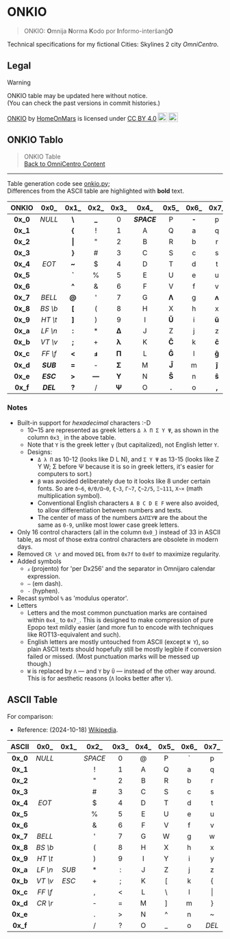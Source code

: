 <!-- -*- coding: utf-8 -*- -->

ONKIO
===============================================================================

> ONKIO: **O**mnija **N**orma **K**odo por **I**nformo-interŝanĝ**O**
<!-- > ONKIO: Omnija Norma Kodo por Informo-Interŝanĝo -->

Technical specifications for my fictional Cities: Skylines 2 city *OmniCentro*.

Legal
-------------------------------------------------------------------------------

> [!WARNING]
> ONKIO table may be updated here without notice.  
> (You can check the past versions in commit histories.)

<p xmlns:cc="http://creativecommons.org/ns#" xmlns:dct="http://purl.org/dc/terms/"><a property="dct:title" rel="cc:attributionURL" href="https://github.com/HomeOnMars/projektoOmnijo/blob/master/teknikoj/ONKIO.md">ONKIO</a> by <a rel="cc:attributionURL dct:creator" property="cc:attributionName" href="https://github.com/HomeOnMars">HomeOnMars</a> is licensed under <a href="https://creativecommons.org/licenses/by/4.0/?ref=chooser-v1" target="_blank" rel="license noopener noreferrer" style="display:inline-block;">CC BY 4.0<img style="height:22px!important;margin-left:3px;vertical-align:text-bottom;" src="https://mirrors.creativecommons.org/presskit/icons/cc.svg?ref=chooser-v1" alt=""><img style="height:22px!important;margin-left:3px;vertical-align:text-bottom;" src="https://mirrors.creativecommons.org/presskit/icons/by.svg?ref=chooser-v1" alt=""></a></p>

ONKIO Tablo
-------------------------------------------------------------------------------

> ONKIO Table
> <br>
> [Back to OmniCentro Content](../OmniCentro.md#teknikaj-specifoj)

-------------------------------------------------------------------------------

Table generation code see [onkio.py](onkio.py);  
Differences from the ASCII table are highlighted with **bold** text.

|    ONKIO    |    0x0\_    |    0x1\_    |    0x2\_    |    0x3\_    |    0x4\_    |    0x5\_    |    0x6\_    |    0x7\_    |
|  :-------:  |   :-----:   |   :-----:   |   :-----:   |   :-----:   |   :-----:   |   :-----:   |   :-----:   |   :-----:   |
|  **0x\_0**  |   *NULL*    |   **\\**    |   **\_**    |      0      | ***SPACE*** |      P      |    **‐**    |      p      |
|  **0x\_1**  |             |   **\{**    |     \!      |      1      |      A      |      Q      |      a      |      q      |
|  **0x\_2**  |             |   **\|**    |      "      |      2      |      B      |      R      |      b      |      r      |
|  **0x\_3**  |             |   **\}**    |     \#      |      3      |      C      |      S      |      c      |      s      |
|  **0x\_4**  |    *EOT*    |    **~**    |      $      |      4      |      D      |      T      |      d      |      t      |
|  **0x\_5**  |             |   **\`**    |      %      |      5      |      E      |      U      |      e      |      u      |
|  **0x\_6**  |             |    **^**    |      &      |      6      |      F      |      V      |      f      |      v      |
|  **0x\_7**  |   *BELL*    |   **\@**    |      '      |      7      |      G      |    **Ʌ**    |      g      |    **ʌ**    |
|  **0x\_8**  |  *BS \\b*   |   **\[**    |     \(      |      8      |      H      |      X      |      h      |      x      |
|  **0x\_9**  |  *HT \\t*   |   **\]**    |     \)      |      9      |      I      |    **Ŭ**    |      i      |    **ŭ**    |
|  **0x\_a**  |  *LF \\n*   |    **:**    |     \*      |    **Δ**    |      J      |      Z      |      j      |      z      |
|  **0x\_b**  |  *VT \\v*   |    **;**    |     \+      |    **λ**    |      K      |    **Ĉ**    |      k      |    **ĉ**    |
|  **0x\_c**  |  *FF \\f*   |   **\<**    |    **ⅎ**    |    **Π**    |      L      |    **Ĝ**    |      l      |    **ĝ**    |
|  **0x\_d**  |  ***SUB***  |    **=**    |     \-      |    **Σ**    |      M      |    **Ĵ**    |      m      |    **ĵ**    |
|  **0x\_e**  |  ***ESC***  |   **\>**    |    **—**    |    **Υ**    |      N      |    **Ŝ**    |      n      |    **ŝ**    |
|  **0x\_f**  |  ***DEL***  |    **?**    |      /      |    **Ψ**    |      O      |   **\.**    |      o      |    **,**    |

### Notes

- Built-in support for *hexadecimal* characters :-D
  - 10~15 are represented as greek letters `Δ λ Π Σ Υ Ψ`, as shown in the column `0x3_` in the above table.
  - Note that `Υ` is the greek letter `γ` (but capitalized), not English letter `Y`.
  - Designs:
    - `Δ λ Π` as 10-12 (looks like D L N), and
        `Σ Υ Ψ` as 13-15 (looks like Z Y W;
        Σ before Ψ because it is so in greek letters,
        it's easier for computers to sort.)
    - `β` was avoided deliberately due to it looks like 8 under certain fonts. So are `δ~6`, `θ/Θ/Ω~0`, `ξ~3`, `Γ~7`, `ζ~2/5`, `Ξ~111`, `Χ~×` (math multiplication symbol).
    - Conventional English characters `A B C D E F` were also avoided, to allow differentiation between numbers and texts.
    - The center of mass of the numbers `ΔλΠΣΥΨ` are the about the same as `0-9`, unlike most lower case greek letters.
- Only 16 control characters (all in the column `0x0_`) instead of 33 in ASCII table, as most of those extra control characters are obsolete in modern days.
- Removed `CR \r` and moved `DEL` from `0x7f` to `0x0f` to maximize regularity.
- Added symbols
  - `ⅎ` (projento) for 'per Dx256'
    and the separator in Omnijaro calendar expression.
  - `—` (em dash).
  - `‐` (hyphen).
- Recast symbol `%` as 'modulus operator'.
- Letters
  - Letters and the most common punctuation marks are contained
    within `0x4_` to `0x7_`.
    This is designed to make compression of pure Epopo text mildly easier
    (and more fun to encode with techniques like ROT13-equivalent and such).
  - English letters are mostly untouched from ASCII (except `W Y`),
    so plain ASCII texts should hopefully still be mostly legible
    if conversion failed or missed.
    (Most punctuation marks will be messed up though.)
  - `W` is replaced by `Ʌ` — and `Y` by `Ŭ` — instead of the other way around.
    This is for aesthetic reasons (`Ʌ` looks better after `V`).

ASCII Table
-------------------------------------------------------------------------------

For comparison:

- Reference: (2024-10-18) [Wikipedia](https://en.wikipedia.org/wiki/ASCII).

|    ASCII    |    0x0\_    |    0x1\_    |    0x2\_    |    0x3\_    |    0x4\_    |    0x5\_    |    0x6\_    |    0x7\_    |
|  :-------:  |   :-----:   |   :-----:   |   :-----:   |   :-----:   |   :-----:   |   :-----:   |   :-----:   |   :-----:   |
|  **0x\_0**  |   *NULL*    |             |   *SPACE*   |      0      |     \@      |      P      |     \`      |      p      |
|  **0x\_1**  |             |             |     \!      |      1      |      A      |      Q      |      a      |      q      |
|  **0x\_2**  |             |             |      "      |      2      |      B      |      R      |      b      |      r      |
|  **0x\_3**  |             |             |     \#      |      3      |      C      |      S      |      c      |      s      |
|  **0x\_4**  |    *EOT*    |             |      $      |      4      |      D      |      T      |      d      |      t      |
|  **0x\_5**  |             |             |      %      |      5      |      E      |      U      |      e      |      u      |
|  **0x\_6**  |             |             |      &      |      6      |      F      |      V      |      f      |      v      |
|  **0x\_7**  |   *BELL*    |             |      '      |      7      |      G      |      W      |      g      |      w      |
|  **0x\_8**  |  *BS \\b*   |             |     \(      |      8      |      H      |      X      |      h      |      x      |
|  **0x\_9**  |  *HT \\t*   |             |     \)      |      9      |      I      |      Y      |      i      |      y      |
|  **0x\_a**  |  *LF \\n*   |    *SUB*    |     \*      |      :      |      J      |      Z      |      j      |      z      |
|  **0x\_b**  |  *VT \\v*   |    *ESC*    |     \+      |      ;      |      K      |     \[      |      k      |     \{      |
|  **0x\_c**  |  *FF \\f*   |             |      ,      |     \<      |      L      |     \\      |      l      |     \|      |
|  **0x\_d**  |  *CR \\r*   |             |     \-      |      =      |      M      |     \]      |      m      |     \}      |
|  **0x\_e**  |             |             |     \.      |     \>      |      N      |      ^      |      n      |      ~      |
|  **0x\_f**  |             |             |      /      |      ?      |      O      |     \_      |      o      |    *DEL*    |
